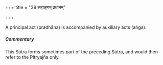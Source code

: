 +++
title = "39 सहाङ्गम् प्रधानम्"

+++

A principal act (pradhāna) is accompanied by auxiliary acts (aṅga).

#####  Commentary

This Sūtra forms sometimes part of the preceding Sūtra, and would then refer to the Pitṛyajña only.